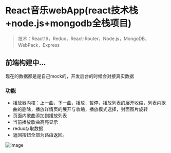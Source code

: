 ﻿# React音乐webApp(react技术栈+node.js+mongodb全栈项目)

> 技术：React16，Redux，React-Router，Node.js，MongoDB，WebPack，Express

## 前端构建中...

现在的数据都是是自己mock的，开发后台的时候会对接真实数据

### 功能
 * 播放器内核：上一曲，下一曲，播放，暂停，播放列表的展开收缩，列表内歌曲的删除，播放详情页的展开与收缩，播放模式选择，封面图片旋转
 * 页面内歌曲添加到播放列表
 * 当前播放歌曲高亮显示
 * redux存取数据
 * 返回按钮全部为路由返回。

![image](https://github.com/capslocktao/react-music-webapp/blob/master/show.gif)
